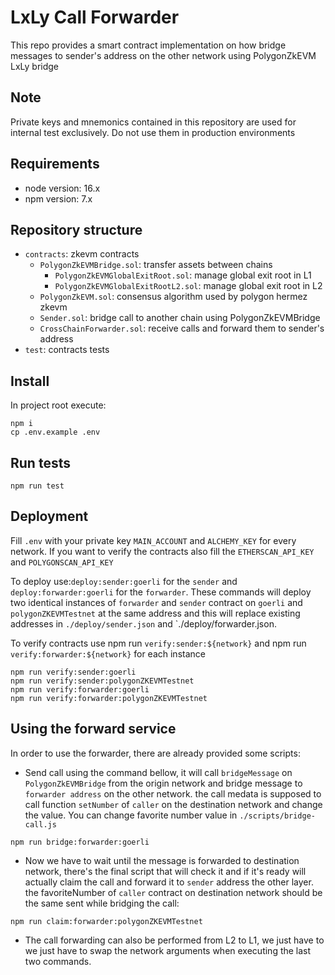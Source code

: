 # LxLy Call Forwarder

This repo provides a smart contract implementation on how bridge messages to sender's address on the other network using PolygonZkEVM LxLy bridge


## Note

Private keys and mnemonics contained in this repository are used for internal test exclusively. Do not use them in production environments

## Requirements

- node version: 16.x
- npm version: 7.x

## Repository structure

- `contracts`: zkevm contracts
  - `PolygonZkEVMBridge.sol`: transfer assets between chains
    - `PolygonZkEVMGlobalExitRoot.sol`: manage global exit root in L1
    - `PolygonZkEVMGlobalExitRootL2.sol`: manage global exit root in L2
  - `PolygonZkEVM.sol`: consensus algorithm used by polygon hermez zkevm
  - `Sender.sol`: bridge call to another chain using PolygonZkEVMBridge
  - `CrossChainForwarder.sol`: receive calls and forward them to sender's address
- `test`: contracts tests


## Install
In project root execute:

```
npm i
cp .env.example .env
```
## Run tests

```
npm run test
```

## Deployment
Fill `.env` with your private key `MAIN_ACCOUNT` and `ALCHEMY_KEY` for every network. If you want to verify the contracts also fill the `ETHERSCAN_API_KEY` and `POLYGONSCAN_API_KEY`

To deploy use:`deploy:sender:goerli` for the `sender` and `deploy:forwarder:goerli` for the `forwarder`. These commands will deploy two identical instances of `forwarder` and `sender` contract on `goerli` and `polygonZKEVMTestnet` at the same address and this will replace existing addresses in `./deploy/sender.json` and `./deploy/forwarder.json. 

To verify contracts use npm run `verify:sender:${network}` and npm run `verify:forwarder:${network}` for each instance

```
npm run verify:sender:goerli
npm run verify:sender:polygonZKEVMTestnet
npm run verify:forwarder:goerli
npm run verify:forwarder:polygonZKEVMTestnet

```

## Using the forward service

In order to use the forwarder, there are already provided some scripts:

- Send call using the command bellow, it will call `bridgeMessage` on `PolygonZkEVMBridge` from the origin network and bridge message to `forwarder address` on the other network. the call medata is supposed to call function `setNumber` of `caller` on the destination network and change the value. You can change favorite number value in `./scripts/bridge-call.js` 
```
npm run bridge:forwarder:goerli

```
- Now we have to wait until the message is forwarded to destination network, there's the final script that will check it and if it's ready will actually claim the call and forward it to `sender` address the other layer. the favoriteNumber of `caller` contract on destination network should be the same sent while bridging the call:

```
npm run claim:forwarder:polygonZKEVMTestnet

```
- The call forwarding can also be performed from L2 to L1, we just have to we just have to swap the network arguments when executing the last two commands.
